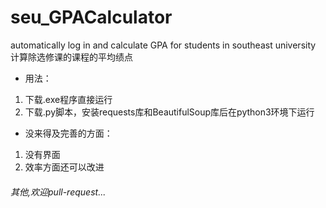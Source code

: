 ﻿# seu_GPACalculator
automatically log in and calculate GPA for students in southeast university   
计算除选修课的课程的平均绩点 
- 用法：  
1. 下载.exe程序直接运行  
2. 下载.py脚本，安装requests库和BeautifulSoup库后在python3环境下运行   
- 没来得及完善的方面：  
1. 没有界面  
2. 效率方面还可以改进  
###### 其他,欢迎pull-request...
